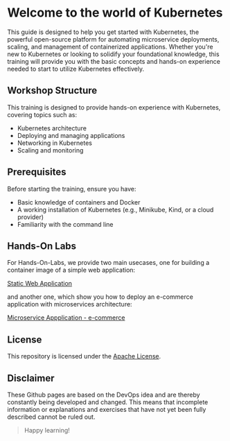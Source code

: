 # Welcome to the world of Kubernetes

This guide is designed to help you get started with Kubernetes, the powerful open-source platform for automating microservice deployments, scaling, and management of containerized applications. Whether you're new to Kubernetes or looking to solidify your foundational knowledge, this training will provide you with the basic concepts and hands-on experience needed to start to utilize Kubernetes effectively.

## Workshop Structure
This training is designed to provide hands-on experience with Kubernetes, covering topics such as:
- Kubernetes architecture
- Deploying and managing applications
- Networking in Kubernetes
- Scaling and monitoring

## Prerequisites
Before starting the training, ensure you have:
- Basic knowledge of containers and Docker
- A working installation of Kubernetes (e.g., Minikube, Kind, or a cloud provider)
- Familiarity with the command line

## Hands-On Labs
For Hands-On-Labs, we provide two main usecases, one for building a container image of a simple web application:

[Static Web Application](./webapp_container_image/README.md)

and another one, which show you how to deploy an e-commerce application with microservices architecture:

[Microservice Appplication - e-commerce](./e-commerce/README.md)

## License
This repository is licensed under the [Apache License](LICENSE).

## Disclaimer
These Github pages are based on the DevOps idea and are thereby constantly being developed and changed. This means that incomplete information or explanations and exercises that have not yet been fully described cannot be ruled out.

> Happy learning!